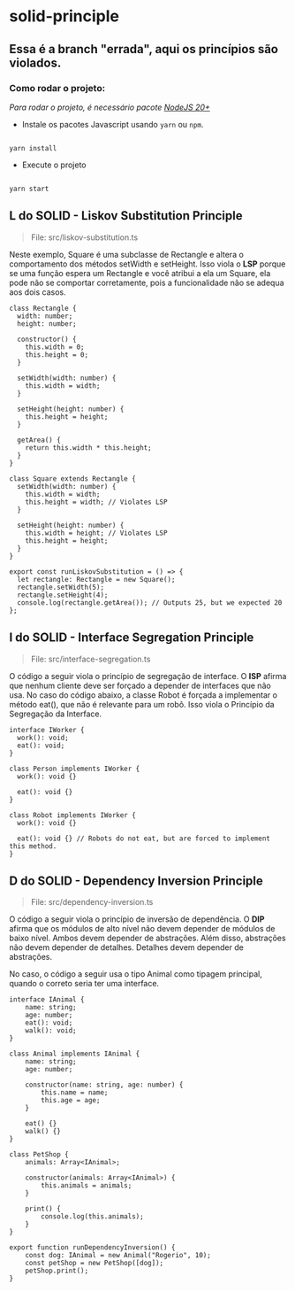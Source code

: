 # solid-principle

## Essa é a branch "errada", aqui os princípios são violados.

### Como rodar o projeto:

_Para rodar o projeto, é necessário pacote [NodeJS 20+](https://nodejs.org/en/download/)_

- Instale os pacotes Javascript usando `yarn` ou `npm`.

```

yarn install

```

- Execute o projeto

```

yarn start

```

## L do SOLID - Liskov Substitution Principle

> File: src/liskov-substitution.ts

Neste exemplo, Square é uma subclasse de Rectangle e altera o comportamento dos métodos setWidth e setHeight. Isso viola o **LSP** porque se uma função espera um Rectangle e você atribui a ela um Square, ela pode não se comportar corretamente, pois a funcionalidade não se adequa aos dois casos.

```
class Rectangle {
  width: number;
  height: number;

  constructor() {
    this.width = 0;
    this.height = 0;
  }

  setWidth(width: number) {
    this.width = width;
  }

  setHeight(height: number) {
    this.height = height;
  }

  getArea() {
    return this.width * this.height;
  }
}

class Square extends Rectangle {
  setWidth(width: number) {
    this.width = width;
    this.height = width; // Violates LSP
  }

  setHeight(height: number) {
    this.width = height; // Violates LSP
    this.height = height;
  }
}

export const runLiskovSubstitution = () => {
  let rectangle: Rectangle = new Square();
  rectangle.setWidth(5);
  rectangle.setHeight(4);
  console.log(rectangle.getArea()); // Outputs 25, but we expected 20
};
```

## I do SOLID - Interface Segregation Principle

> File: src/interface-segregation.ts

O código a seguir viola o princípio de segregação de interface. O **ISP** afirma que nenhum cliente deve ser forçado a depender de interfaces que não usa.
No caso do código abaixo, a classe Robot é forçada a implementar o método eat(), que não é relevante para um robô. Isso viola o Princípio da Segregação da Interface.

```
interface IWorker {
  work(): void;
  eat(): void;
}

class Person implements IWorker {
  work(): void {}

  eat(): void {}
}

class Robot implements IWorker {
  work(): void {}

  eat(): void {} // Robots do not eat, but are forced to implement this method.
}
```

## D do SOLID - Dependency Inversion Principle

> File: src/dependency-inversion.ts

O código a seguir viola o princípio de inversão de dependência. O **DIP** afirma que os módulos de alto nível não devem depender de módulos de baixo nível. Ambos devem depender de abstrações. Além disso, abstrações não devem depender de detalhes. Detalhes devem depender de abstrações.

No caso, o código a seguir usa o tipo Animal como tipagem principal, quando o correto seria ter uma interface.

```
interface IAnimal {
    name: string;
    age: number;
    eat(): void;
    walk(): void;
}

class Animal implements IAnimal {
    name: string;
    age: number;

    constructor(name: string, age: number) {
        this.name = name;
        this.age = age;
    }

    eat() {}
    walk() {}
}

class PetShop {
    animals: Array<IAnimal>;

    constructor(animals: Array<IAnimal>) {
        this.animals = animals;
    }

    print() {
        console.log(this.animals);
    }
}

export function runDependencyInversion() {
    const dog: IAnimal = new Animal("Rogerio", 10);
    const petShop = new PetShop([dog]);
    petShop.print();
}
```
